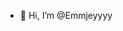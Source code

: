 - 👋 Hi, I’m @Emmjeyyyy

<!---
Emmjeyyyy/Emmjeyyyy is a ✨ special ✨ repository because its `README.md` (this file) appears on your GitHub profile.
You can click the Preview link to take a look at your changes.
--->

